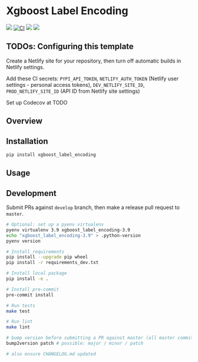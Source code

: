 # Xgboost Label Encoding

[![](https://img.shields.io/pypi/v/xgboost_label_encoding.svg)](https://pypi.python.org/pypi/xgboost_label_encoding)
[![CI](https://github.com/maximz/xgboost-label-encoding/actions/workflows/ci.yaml/badge.svg?branch=master)](https://github.com/maximz/xgboost-label-encoding/actions/workflows/ci.yaml)
[![](https://img.shields.io/badge/docs-here-blue.svg)](https://xgboost_label_encoding.maximz.com)
[![](https://img.shields.io/github/stars/maximz/xgboost-label-encoding?style=social)](https://github.com/maximz/xgboost-label-encoding)

## TODOs: Configuring this template

Create a Netlify site for your repository, then turn off automatic builds in Netlify settings.

Add these CI secrets: `PYPI_API_TOKEN`, `NETLIFY_AUTH_TOKEN` (Netlify user settings - personal access tokens), `DEV_NETLIFY_SITE_ID`, `PROD_NETLIFY_SITE_ID` (API ID from Netlify site settings)

Set up Codecov at TODO

## Overview

## Installation

```bash
pip install xgboost_label_encoding
```

## Usage

## Development

Submit PRs against `develop` branch, then make a release pull request to `master`.

```bash
# Optional: set up a pyenv virtualenv
pyenv virtualenv 3.9 xgboost_label_encoding-3.9
echo "xgboost_label_encoding-3.9" > .python-version
pyenv version

# Install requirements
pip install --upgrade pip wheel
pip install -r requirements_dev.txt

# Install local package
pip install -e .

# Install pre-commit
pre-commit install

# Run tests
make test

# Run lint
make lint

# bump version before submitting a PR against master (all master commits are deployed)
bump2version patch # possible: major / minor / patch

# also ensure CHANGELOG.md updated
```
